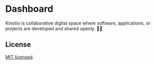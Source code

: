# Dashboard

Kinotio is collaborative digital space where software, applications, or projects are developed and shared openly. 🚀🌱

## License

[MIT licensed](LICENSE).
